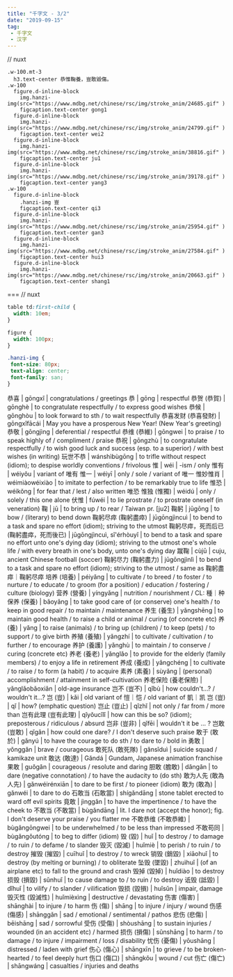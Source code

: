 ```yaml
---
title: "千字文 - 3/2"
date: "2019-09-15"
tag: 
 - 千字文
 - 汉字
---
```

// nuxt
```pug
.w-100.mt-3
  h3.text-center 恭惟鞠養，豈敢毀傷。
.w-100
  figure.d-inline-block
    img.hanzi-img(src="https://www.mdbg.net/chinese/rsc/img/stroke_anim/24685.gif" )
    figcaption.text-center gong1
  figure.d-inline-block
    img.hanzi-img(src="https://www.mdbg.net/chinese/rsc/img/stroke_anim/24799.gif" )
    figcaption.text-center wei2
  figure.d-inline-block
    img.hanzi-img(src="https://www.mdbg.net/chinese/rsc/img/stroke_anim/38816.gif" )
    figcaption.text-center ju1
  figure.d-inline-block
    img.hanzi-img(src="https://www.mdbg.net/chinese/rsc/img/stroke_anim/39178.gif" )
    figcaption.text-center yang3
.w-100
  figure.d-inline-block
    .hanzi-img 豈
    figcaption.text-center qi3
  figure.d-inline-block
    img.hanzi-img(src="https://www.mdbg.net/chinese/rsc/img/stroke_anim/25954.gif" )
    figcaption.text-center gan3
  figure.d-inline-block
    img.hanzi-img(src="https://www.mdbg.net/chinese/rsc/img/stroke_anim/27584.gif" )
    figcaption.text-center hui3
  figure.d-inline-block
    img.hanzi-img(src="https://www.mdbg.net/chinese/rsc/img/stroke_anim/20663.gif" )
    figcaption.text-center shang1
```
===
// nuxt
```css
table td:first-child {
  width: 10em;
}

figure {
  width: 100px;
}

.hanzi-img {
 font-size: 80px;
 text-align: center;
 font-family: san;
}
```

恭喜 | gōngxǐ | congratulations / greetings
恭 | gōng | respectful
恭贺 (恭賀) | gōnghè | to congratulate respectfully / to express good wishes
恭候 | gōnghòu | to look forward to sth / to wait respectfully
恭喜发财 (恭喜發財) | gōngxǐfācái | May you have a prosperous New Year! (New Year's greeting)
恭敬 | gōngjìng | deferential / respectful
恭维 (恭維) | gōngwei | to praise / to speak highly of / compliment / praise
恭祝 | gōngzhù | to congratulate respectfully / to wish good luck and success (esp. to a superior) / with best wishes (in writing)
玩世不恭 | wánshìbùgōng | to trifle without respect (idiom); to despise worldly conventions / frivolous
惟 | wéi | -ism / only
惟有 | wéiyǒu | variant of 唯有
惟一 | wéiyī | only / sole / variant of 唯一
惟妙惟肖 | wéimiàowéixiào | to imitate to perfection / to be remarkably true to life
惟恐 | wéikǒng | for fear that / lest / also written 唯恐
惟独 (惟獨) | wéidú | only / solely / this one alone
伏惟 | fúwéi | to lie prostrate / to prostrate oneself (in veneration)
鞠 | jū | to bring up / to rear / Taiwan pr. [ju2]
鞠躬 | jūgōng | to bow / (literary) to bend down
鞠躬尽瘁 (鞠躬盡瘁) | jūgōngjìncuì | to bend to a task and spare no effort (idiom); striving to the utmost
鞠躬尽瘁，死而后已 (鞠躬盡瘁，死而後已) | jūgōngjìncuì, sǐ'érhòuyǐ | to bend to a task and spare no effort unto one's dying day (idiom); striving to the utmost one's whole life / with every breath in one's body, unto one's dying day
蹴鞠 | cùjū | cuju, ancient Chinese football (soccer)
鞠躬尽力 (鞠躬盡力) | jūgōngjìnlì | to bend to a task and spare no effort (idiom); striving to the utmost / same as 鞠躬盡瘁｜鞠躬尽瘁
培养 (培養) | péiyǎng | to cultivate / to breed / to foster / to nurture / to educate / to groom (for a position) / education / fostering / culture (biology)
营养 (營養) | yíngyǎng | nutrition / nourishment / CL: 種｜种
保养 (保養) | bǎoyǎng | to take good care of (or conserve) one's health / to keep in good repair / to maintain / maintenance
养生 (養生) | yǎngshēng | to maintain good health / to raise a child or animal / curing (of concrete etc)
养 (養) | yǎng | to raise (animals) / to bring up (children) / to keep (pets) / to support / to give birth
养殖 (養殖) | yǎngzhí | to cultivate / cultivation / to further / to encourage
养护 (養護) | yǎnghù | to maintain / to conserve / curing (concrete etc)
养老 (養老) | yǎnglǎo | to provide for the elderly (family members) / to enjoy a life in retirement
养成 (養成) | yǎngchéng | to cultivate / to raise / to form (a habit) / to acquire
素养 (素養) | sùyǎng | (personal) accomplishment / attainment in self-cultivation
养老保险 (養老保險) | yǎnglǎobǎoxiǎn | old-age insurance
岂不 (豈不) | qǐbù | how couldn't...? / wouldn't it...?
岂 (豈) | kǎi | old variant of 愷｜恺 / old variant of 凱｜凯
岂 (豈) | qǐ | how? (emphatic question)
岂止 (豈止) | qǐzhǐ | not only / far from / more than
岂有此理 (豈有此理) | qǐyǒucǐlǐ | how can this be so? (idiom); preposterous / ridiculous / absurd
岂非 (豈非) | qǐfēi | wouldn't it be ... ?
岂敢 (豈敢) | qǐgǎn | how could one dare? / I don't deserve such praise
敢于 (敢於) | gǎnyú | to have the courage to do sth / to dare to / bold in
勇敢 | yǒnggǎn | brave / courageous
敢死队 (敢死隊) | gǎnsǐduì | suicide squad / kamikaze unit
敢达 (敢達) | Gǎndá | Gundam, Japanese animation franchise
果敢 | guǒgǎn | courageous / resolute and daring
胆敢 (膽敢) | dǎngǎn | to dare (negative connotation) / to have the audacity to (do sth)
敢为人先 (敢為人先) | gǎnwéirénxiān | to dare to be first / to pioneer (idiom)
敢为 (敢為) | gǎnwéi | to dare to do
石敢当 (石敢當) | shígǎndāng | stone tablet erected to ward off evil spirits
竟敢 | jìnggǎn | to have the impertinence / to have the cheek to
不敢当 (不敢當) | bùgǎndāng | lit. I dare not (accept the honor); fig. I don't deserve your praise / you flatter me
不敢恭维 (不敢恭維) | bùgǎngōngwei | to be underwhelmed / to be less than impressed
不敢苟同 | bùgǎngǒutóng | to beg to differ (idiom)
毁 (毀) | huǐ | to destroy / to damage / to ruin / to defame / to slander
毁灭 (毀滅) | huǐmiè | to perish / to ruin / to destroy
摧毁 (摧毀) | cuīhuǐ | to destroy / to wreck
销毁 (銷毀) | xiāohuǐ | to destroy (by melting or burning) / to obliterate
坠毁 (墜毀) | zhuìhuǐ | (of an airplane etc) to fall to the ground and crash
毁掉 (毀掉) | huǐdiào | to destroy
损毁 (損毀) | sǔnhuǐ | to cause damage to / to ruin / to destroy
诋毁 (詆毀) | dǐhuǐ | to vilify / to slander / vilification
毁损 (毀損) | huǐsǔn | impair, damage
毁灭性 (毀滅性) | huǐmièxìng | destructive / devastating
伤害 (傷害) | shānghài | to injure / to harm
伤 (傷) | shāng | to injure / injury / wound
伤感 (傷感) | shānggǎn | sad / emotional / sentimental / pathos
悲伤 (悲傷) | bēishāng | sad / sorrowful
受伤 (受傷) | shòushāng | to sustain injuries / wounded (in an accident etc) / harmed
损伤 (損傷) | sǔnshāng | to harm / to damage / to injure / impairment / loss / disability
忧伤 (憂傷) | yōushāng | distressed / laden with grief
伤心 (傷心) | shāngxīn | to grieve / to be broken-hearted / to feel deeply hurt
伤口 (傷口) | shāngkǒu | wound / cut
伤亡 (傷亡) | shāngwáng | casualties / injuries and deaths
